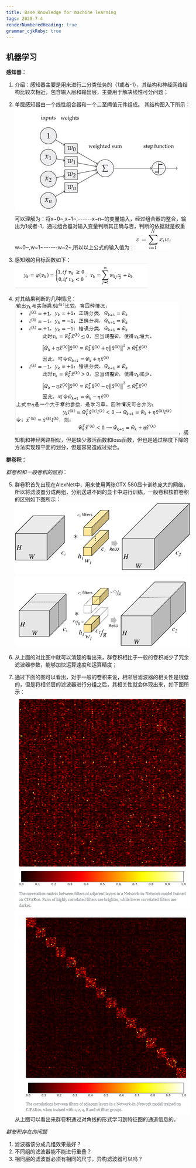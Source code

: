 ```yaml
---
title: Base Knowledge for machine learning  
tags: 2020-7-4
renderNumberedHeading: true
grammar_cjkRuby: true
---
```



## 机器学习

**感知器**：

 1. 介绍：感知器主要是用来进行二分类任务的（1或者-1），其结构和神经网络结构比较次相近，包含输入层和输出层，主要用于解决线性可分问题；
 2. 单层感知器由一个线性组合器和一个二至阈值元件组成。
    其结构图入下所示：![单层感知器结构图](https://raw.githubusercontent.com/EwardJohn/noteofyk/master/img/202074/单层感知器结构图.png) 
	可以理解为：将x~0~,x~1~,------x~n~的变量输入，经过组合器的整合，输出为1或者-1，通过组合器对输入变量判断其正确与否，判断的依据就是权重w~0~,w~1~------w~2~,所以以上公式的输入值为：
	![感知器公式](https://raw.githubusercontent.com/EwardJohn/noteofyk/master/img/202074/感知器公式.png)

 3. 感知器的目标函数如下：
     ![实现类别判断的函数](https://raw.githubusercontent.com/EwardJohn/noteofyk/master/img/202074/目标函数.png) 
	 
 4. 对其结果判断的几种情况：
     ![几种情况](https://raw.githubusercontent.com/EwardJohn/noteofyk/master/img/202074/几种情况.png)，感知机和神经网路相似，但是缺少激活函数和loss函数，但也是通过梯度下降的方法实现超平面的划分，但是容易造成过拟合。
	 
	 
**群卷积**：

   *群卷积和一般卷积的区别*：
   
 5. 群卷积首先出现在AlexNet中，用来使用两张GTX 580显卡训练庞大的网络，所以将滤波器分成两组，分别送进不同的显卡中进行训练，一般卷积核群卷积的区别如下图所示：
   ![一般卷积图](https://raw.githubusercontent.com/EwardJohn/noteofyk/master/img/202075/一般卷积图.png)
     ![群卷积图](https://raw.githubusercontent.com/EwardJohn/noteofyk/master/img/202075/群卷积图.png)
	 
 6. 从上面的对比图中就可以清楚的看出来，群卷积相比于一般的卷积减少了冗余滤波器参数，能够加快运算速度和运算精度；
   
 7. 通过下面的图可以看出，对于一般的卷积来说，相邻层滤波器的相关性是很低的，但是将相邻层的滤波器进行分组之后，其相关性就会体现出来，如下图所示：
      ![一般卷积相邻层滤波器相关性图](https://raw.githubusercontent.com/EwardJohn/noteofyk/master/img/202075/一般卷积相邻层滤波器的相关型矩阵图.png)
	  ![群卷积相邻层滤波器相关性图](https://raw.githubusercontent.com/EwardJohn/noteofyk/master/img/202075/群卷积相邻层滤波器相关性矩阵图.png)从上图可以看出来群卷积通过对角线的形式学习到特征图的通道信息的。
	 
  *群卷积存在的问题*
  
  1. 滤波器该分成几组效果最好？
  2. 不同组的滤波器能不能进行重叠？
  3. 相同层的滤波器必须有相同的尺寸，异构滤波器可以吗？

		  